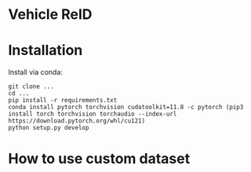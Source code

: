 # Vehicle ReID

# Installation

Install via conda:
``` shell
git clone ...
cd ...
pip install -r requirements.txt
conda install pytorch torchvision cudatoolkit=11.8 -c pytorch (pip3 install torch torchvision torchaudio --index-url https://download.pytorch.org/whl/cu121)
python setup.py develop
```

# How to use custom dataset
